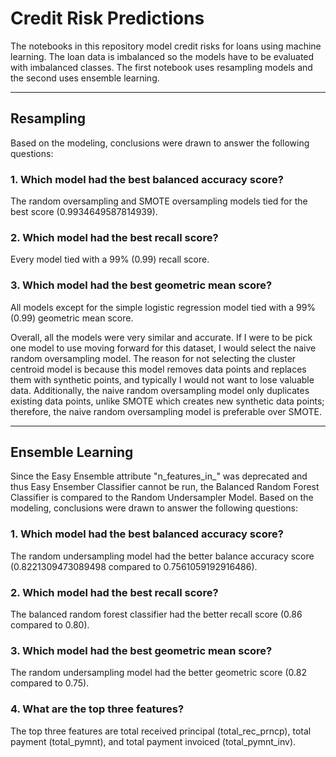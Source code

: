 # Credit Risk Predictions
The notebooks in this repository model credit risks for loans using machine learning. The loan data is imbalanced so the models have to be evaluated with imbalanced classes. The first notebook uses resampling models and the second uses ensemble learning.

---

## Resampling

Based on the modeling, conclusions were drawn to answer the following questions:

### 1. Which model had the best balanced accuracy score?

The random oversampling and SMOTE oversampling models tied for the best score (0.9934649587814939).

### 2. Which model had the best recall score?

Every model tied with a 99% (0.99) recall score.

### 3. Which model had the best geometric mean score?

All models except for the simple logistic regression model tied with a 99% (0.99) geometric mean score.

Overall, all the models were very similar and accurate. If I were to be pick one model to use moving forward for this dataset, I would select the naive random oversampling model. The reason for not selecting the cluster centroid model is because this model removes data points and replaces them with synthetic points, and typically I would not want to lose valuable data. Additionally, the naive random oversampling model only duplicates existing data points, unlike SMOTE which creates new synthetic data points; therefore, the naive random oversampling model is preferable over SMOTE.

---

## Ensemble Learning

Since the Easy Ensemble attribute "n_features_in_" was deprecated and thus Easy Ensember Classifier cannot be run, the Balanced Random Forest Classifier is compared to the Random Undersampler Model. Based on the modeling, conclusions were drawn to answer the following questions:

### 1. Which model had the best balanced accuracy score?

The random undersampling model had the better balance accuracy score (0.8221309473089498 compared to 0.7561059192916486).

### 2. Which model had the best recall score?

The balanced random forest classifier had the better recall score (0.86 compared to 0.80).

### 3. Which model had the best geometric mean score?

The random undersampling model had the better geometric score (0.82 compared to 0.75).

### 4. What are the top three features?

The top three features are total received principal (total_rec_prncp), total payment (total_pymnt), and total payment invoiced (total_pymnt_inv).
